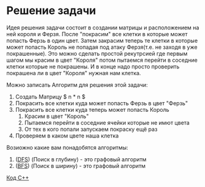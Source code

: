 <h1> Решение задачи </h1>

Идея решения задачи состоит в создании матрицы и расположением на ней короля и Ферзя. После "покрасим" все клетки в которые может попасть Ферзь в один цвет. Затем закрасим теперь те клетки в которые может попасть Король не попадая под атаку Ферзя(т.е. не заходя в уже покрашенные). Это можно сделать простой рекутрсией где первым шагом мы красим в цвет "Короля" потом пытаемся перейти в соседние клетки которые не покрашены. И в конце надо просто проверить покрашена ли в цвет "Короля" нужная нам клетка.

Можно записать Алгоритм для решения этой задачи:
1. Создать Матрицу $ n * n $
2. Покрасить все клетки куда может попасть Ферзь в цвет "Ферзь"
3. Покрасить все клетки куда теперь может попасть Король
    1.  Красим в цвет "Король"
    2.  Пытаемся перейти в соседние ячейки которые не имют цвета
    3.  От тех в кого попали запускаем покраску ещё раз
4. Проверяем в каком цвете наша клетка

Возиожно какие вам понадобятся алгоритмы:
1. ([DFS](http://e-maxx.ru/algo/dfs)) (Поиск в глубину) - это графовый алгоритм
2. ([BFS](http://e-maxx.ru/algo/bfs)) (Поиск в ширину) - это графовый алгоритм

[Код С++](Solution_A.cpp)